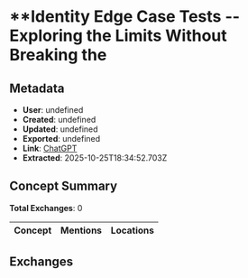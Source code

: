 # **Identity Edge Case Tests -- Exploring the Limits Without Breaking the

## Metadata

- **User**: undefined
- **Created**: undefined
- **Updated**: undefined
- **Exported**: undefined
- **Link**: [ChatGPT](undefined)
- **Extracted**: 2025-10-25T18:34:52.703Z

## Concept Summary

**Total Exchanges**: 0

| Concept | Mentions | Locations |
|---------|----------|----------|

## Exchanges

